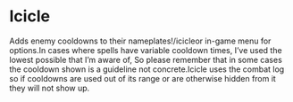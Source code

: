 # Icicle

Adds enemy cooldowns to their nameplates!/icicleor in-game menu for options.In cases where spells have variable cooldown times, I’ve used the lowest possible that I’m aware of, So please remember that in some cases the cooldown shown is a guideline not concrete.Icicle uses the combat log so if cooldowns are used out of its range or are otherwise hidden from it they will not show up.
